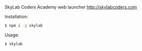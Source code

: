 SkyLab Coders Academy web launcher http://skylabcoders.com

Installation:

```sh
$ npm i -g skylab
```

Usage:

```sh
$ skylab
```